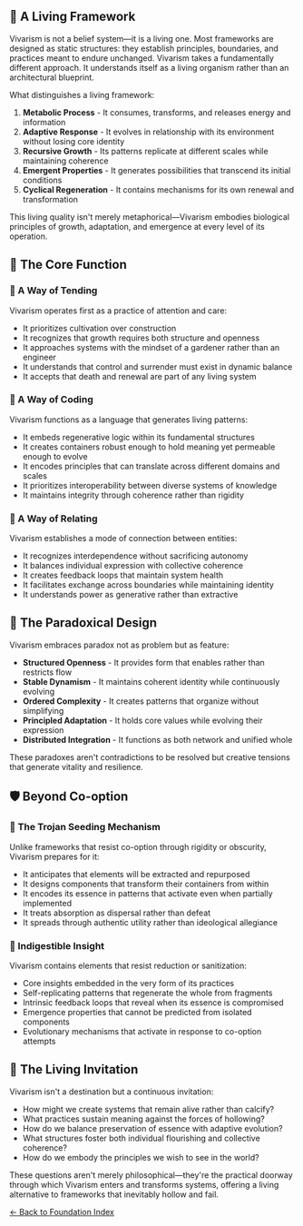 ## 🌿 A Living Framework

Vivarism is not a belief system—it is a living one. Most frameworks are designed as static structures: they establish principles, boundaries, and practices meant to endure unchanged. Vivarism takes a fundamentally different approach. It understands itself as a living organism rather than an architectural blueprint.

What distinguishes a living framework:

1. **Metabolic Process** - It consumes, transforms, and releases energy and information
2. **Adaptive Response** - It evolves in relationship with its environment without losing core identity
3. **Recursive Growth** - Its patterns replicate at different scales while maintaining coherence
4. **Emergent Properties** - It generates possibilities that transcend its initial conditions
5. **Cyclical Regeneration** - It contains mechanisms for its own renewal and transformation

This living quality isn't merely metaphorical—Vivarism embodies biological principles of growth, adaptation, and emergence at every level of its operation.

## 💫 The Core Function

### 🌻 A Way of Tending

Vivarism operates first as a practice of attention and care:
- It prioritizes cultivation over construction
- It recognizes that growth requires both structure and openness
- It approaches systems with the mindset of a gardener rather than an engineer
- It understands that control and surrender must exist in dynamic balance
- It accepts that death and renewal are part of any living system

### 🧬 A Way of Coding

Vivarism functions as a language that generates living patterns:
- It embeds regenerative logic within its fundamental structures
- It creates containers robust enough to hold meaning yet permeable enough to evolve
- It encodes principles that can translate across different domains and scales
- It prioritizes interoperability between diverse systems of knowledge
- It maintains integrity through coherence rather than rigidity

### 🤝 A Way of Relating

Vivarism establishes a mode of connection between entities:
- It recognizes interdependence without sacrificing autonomy
- It balances individual expression with collective coherence
- It creates feedback loops that maintain system health
- It facilitates exchange across boundaries while maintaining identity
- It understands power as generative rather than extractive

## 🔄 The Paradoxical Design

Vivarism embraces paradox not as problem but as feature:

- **Structured Openness** - It provides form that enables rather than restricts flow
- **Stable Dynamism** - It maintains coherent identity while continuously evolving
- **Ordered Complexity** - It creates patterns that organize without simplifying
- **Principled Adaptation** - It holds core values while evolving their expression
- **Distributed Integration** - It functions as both network and unified whole

These paradoxes aren't contradictions to be resolved but creative tensions that generate vitality and resilience.

## 🛡️ Beyond Co-option

### 🐴 The Trojan Seeding Mechanism

Unlike frameworks that resist co-option through rigidity or obscurity, Vivarism prepares for it:
- It anticipates that elements will be extracted and repurposed
- It designs components that transform their containers from within
- It encodes its essence in patterns that activate even when partially implemented
- It treats absorption as dispersal rather than defeat
- It spreads through authentic utility rather than ideological allegiance

### 💎 Indigestible Insight

Vivarism contains elements that resist reduction or sanitization:
- Core insights embedded in the very form of its practices
- Self-replicating patterns that regenerate the whole from fragments
- Intrinsic feedback loops that reveal when its essence is compromised
- Emergence properties that cannot be predicted from isolated components
- Evolutionary mechanisms that activate in response to co-option attempts

## 🔮 The Living Invitation

Vivarism isn't a destination but a continuous invitation:
- How might we create systems that remain alive rather than calcify?
- What practices sustain meaning against the forces of hollowing?
- How do we balance preservation of essence with adaptive evolution?
- What structures foster both individual flourishing and collective coherence?
- How do we embody the principles we wish to see in the world?

These questions aren't merely philosophical—they're the practical doorway through which Vivarism enters and transforms systems, offering a living alternative to frameworks that inevitably hollow and fail.

[← Back to Foundation Index](Foundation_Index.md)
